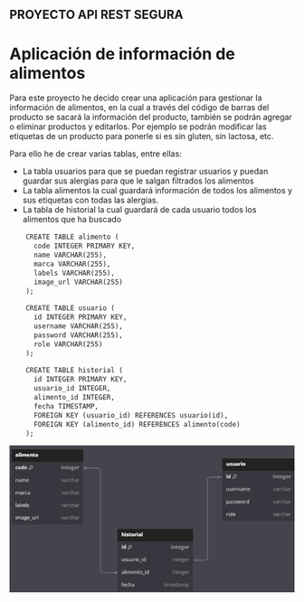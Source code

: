 ## PROYECTO API REST SEGURA
# Aplicación de información de alimentos

Para este proyecto he decido crear una aplicación para gestionar la información de alimentos, en la cual a través del
código de barras del producto se sacará la información del producto, también se podrán agregar o eliminar productos y editarlos.
Por ejemplo se podrán modificar las etiquetas de un producto para ponerle si es sin gluten, sin lactosa, etc.



Para ello he de crear varias tablas, entre ellas:
- La tabla usuarios para que se puedan registrar usuarios y puedan guardar sus alergias para que le salgan filtrados los alimentos
- La tabla alimentos la cual guardará información de todos los alimentos y sus etiquetas con todas las alergias.
- La tabla de historial la cual guardará de cada usuario todos los alimentos que ha buscado


```roomsql
    CREATE TABLE alimento (
      code INTEGER PRIMARY KEY,
      name VARCHAR(255),
      marca VARCHAR(255),
      labels VARCHAR(255),
      image_url VARCHAR(255)
    );
```

```roomsql
    CREATE TABLE usuario (
      id INTEGER PRIMARY KEY,
      username VARCHAR(255),
      password VARCHAR(255),
      role VARCHAR(255)
    );
```

```roomsql
    CREATE TABLE historial (
      id INTEGER PRIMARY KEY,
      usuario_id INTEGER,
      alimento_id INTEGER,
      fecha TIMESTAMP,
      FOREIGN KEY (usuario_id) REFERENCES usuario(id),
      FOREIGN KEY (alimento_id) REFERENCES alimento(code)
    );
```


![relacion.png](src%2Fmain%2Fresources%2Frelacion.png)

